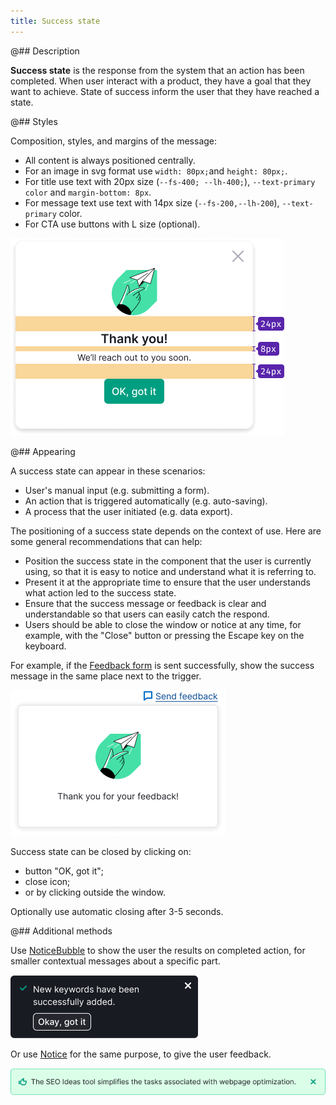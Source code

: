 ```yaml
---
title: Success state
---
```


@## Description

**Success state** is the response from the system that an action has been completed. When user interact with a product, they have a goal that they want to achieve. State of success inform the user that they have reached a state.

@## Styles

Composition, styles, and margins of the message:

- All content is always positioned centrally.
- For an image in svg format use `width: 80px;`and `height: 80px;`.
- For title use text with 20px size (`--fs-400; --lh-400;`), `--text-primary color` and `margin-bottom: 8px`.
- For message text use text with 14px size (`--fs-200,--lh-200`), `--text-primary` color.
- For CTA use buttons with L size (optional).

![success state appearance](static/success-window.png)

@## Appearing

A success state can appear in these scenarios:

- User's manual input (e.g. submitting a form).
- An action that is triggered automatically (e.g. auto-saving).
- A process that the user initiated (e.g. data export).

The positioning of a success state depends on the context of use. Here are some general recommendations that can help:

- Position the success state in the component that the user is currently using, so that it is easy to notice and understand what it is referring to.
- Present it at the appropriate time to ensure that the user understands what action led to the success state.
- Ensure that the success message or feedback is clear and understandable so that users can easily catch the respond.
- Users should be able to close the window or notice at any time, for example, with the "Close" button or pressing the Escape key on the keyboard.

For example, if the [Feedback form](/components/feedback/) is sent successfully, show the success message in the same place next to the trigger.

![example success response](static/success-response.png)

Success state can be closed by clicking on:

- button "OK, got it";
- close icon;
- or by clicking outside the window.

Optionally use automatic closing after 3-5 seconds.

@## Additional methods

Use [NoticeBubble](/components/notice-bubble/) to show the user the results on completed action, for smaller contextual messages about a specific part.

![success notice bubble](static/notice-bubble.png)

Or use [Notice](/components/notice/) for the same purpose, to give the user feedback.

![success notice](static/notice.png)